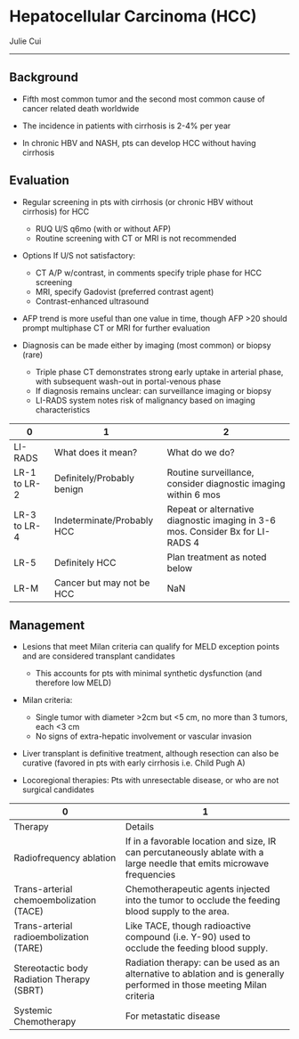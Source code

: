 # Hepatocellular Carcinoma (HCC) 

Julie Cui 

---

## Background

- Fifth most common tumor and the second most common cause of cancer related death
worldwide

- The incidence in patients with cirrhosis is 2-4% per year
  
- In chronic HBV and NASH, pts can develop HCC without having cirrhosis

## Evaluation

- Regular screening in pts with cirrhosis (or chronic HBV without cirrhosis) for HCC
    - RUQ U/S q6mo (with or without AFP)
    - Routine screening with CT or MRI is not recommended

- Options If U/S not satisfactory:
    - CT A/P w/contrast, in comments specify triple phase for HCC screening
    - MRI, specify Gadovist (preferred contrast agent)
    - Contrast-enhanced ultrasound

- AFP trend is more useful than one value in time, though AFP >20 should prompt multiphase CT or MRI for further evaluation

- Diagnosis can be made either by imaging (most common) or biopsy (rare)
   - Triple phase CT demonstrates strong early uptake in arterial phase, with subsequent wash-out in portal-venous phase
   - If diagnosis remains unclear: can surveillance imaging or biopsy
   - LI-RADS system notes risk of malignancy based on imaging characteristics

| 0            | 1                          | 2                                                                              |
|--------------|----------------------------|--------------------------------------------------------------------------------|
| LI-RADS      | What does it mean?         | What do we do?                                                                 |
| LR-1 to LR-2 | Definitely/Probably benign | Routine surveillance, consider diagnostic imaging within 6 mos                 |
| LR-3 to LR-4 | Indeterminate/Probably HCC | Repeat or alternative diagnostic imaging in 3-6 mos. Consider Bx for LI-RADS 4 |
| LR-5         | Definitely HCC             | Plan treatment as noted below                                                  |
| LR-M         | Cancer but may not be HCC  | NaN                                                                            |

## Management

- Lesions that meet Milan criteria can qualify for MELD exception points and are considered transplant candidates
    - This accounts for pts with minimal synthetic dysfunction (and therefore low MELD)

- Milan criteria:
    - Single tumor with diameter >2cm but <5 cm, no more than 3 tumors, each <3 cm
    - No signs of extra-hepatic involvement or vascular invasion

- Liver transplant is definitive treatment, although resection can also be curative (favored in pts with early cirrhosis i.e. Child Pugh A)
- Locoregional therapies: Pts with unresectable disease, or who are not surgical candidates

| 0                                          | 1                                                                                                                       |
|--------------------------------------------|-------------------------------------------------------------------------------------------------------------------------|
| Therapy                                    | Details                                                                                                                 |
| Radiofrequency ablation                    | If in a favorable location and size, IR can percutaneously ablate with a large needle that emits microwave frequencies  |
| Trans-arterial chemoembolization (TACE)    | Chemotherapeutic agents injected into the tumor to occlude the feeding blood supply to the area.                        |
| Trans-arterial radioembolization (TARE)    | Like TACE, though radioactive compound (i.e. Y-90) used to occlude the feeding blood supply.                            |
| Stereotactic body Radiation Therapy (SBRT) | Radiation therapy: can be used as an alternative to ablation and is generally performed in those meeting Milan criteria |
| Systemic Chemotherapy                      | For metastatic disease                                                                                                  |
